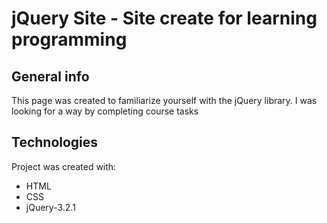 # jQuery Site - Site create for learning programming

## General info
This page was created to familiarize yourself with the jQuery library. I was looking for a way by completing course tasks

## Technologies
Project was created with:

* HTML
* CSS
* jQuery-3.2.1
